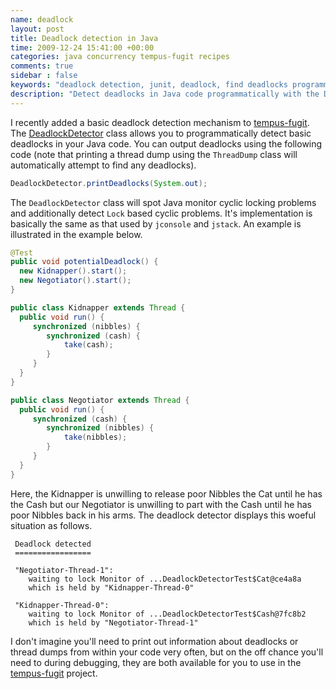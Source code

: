 ```yaml
---
name: deadlock
layout: post
title: Deadlock detection in Java
time: 2009-12-24 15:41:00 +00:00
categories: java concurrency tempus-fugit recipes
comments: true
sidebar : false
keywords: "deadlock detection, junit, deadlock, find deadlocks programmatically"
description: "Detect deadlocks in Java code programmatically with the DeadlockDetector class"
---
```


I recently added a basic deadlock detection mechanism to [tempus-fugit](http://tempusfugitlibrary.org/). The [DeadlockDetector](http://tempusfugitlibrary.org/recipes/2012/05/26/detecting-deadlocks/) class allows you to programmatically detect basic deadlocks in your Java code. You can output deadlocks using the following code (note that printing a thread dump using the `ThreadDump` class will automatically attempt to find any deadlocks).

``` java
DeadlockDetector.printDeadlocks(System.out);
```
<!-- more -->

The `DeadlockDetector` class will spot Java monitor cyclic locking problems and additionally detect `Lock` based cyclic problems. It's implementation is basically the same as that used by `jconsole` and `jstack`. An example is illustrated in the example below.

<!-- more -->
    
``` java
@Test
public void potentialDeadlock() {
  new Kidnapper().start();
  new Negotiator().start();
}

public class Kidnapper extends Thread {
  public void run() {
     synchronized (nibbles) {
        synchronized (cash) {
            take(cash);
        }
     }
  }
}

public class Negotiator extends Thread {
  public void run() {
     synchronized (cash) {
        synchronized (nibbles) {
            take(nibbles);
        }
     }
  }
}
```
  
Here, the Kidnapper is unwilling to release poor Nibbles the Cat until he has
the Cash but our Negotiator is unwilling to part with the Cash until he has
poor Nibbles back in his arms. The deadlock detector displays this woeful
situation as follows.

    
      
     Deadlock detected  
     =================  
      
     "Negotiator-Thread-1":  
        waiting to lock Monitor of ...DeadlockDetectorTest$Cat@ce4a8a  
        which is held by "Kidnapper-Thread-0"  
      
     "Kidnapper-Thread-0":  
        waiting to lock Monitor of ...DeadlockDetectorTest$Cash@7fc8b2  
        which is held by "Negotiator-Thread-1"  
    

  
I don't imagine you'll need to print out information about deadlocks or thread
dumps from within your code very often, but on the off chance you'll need to
during debugging, they are both available for you to use in the [tempus-fugit](http://tempusfugitlibrary.org/) project.

  



